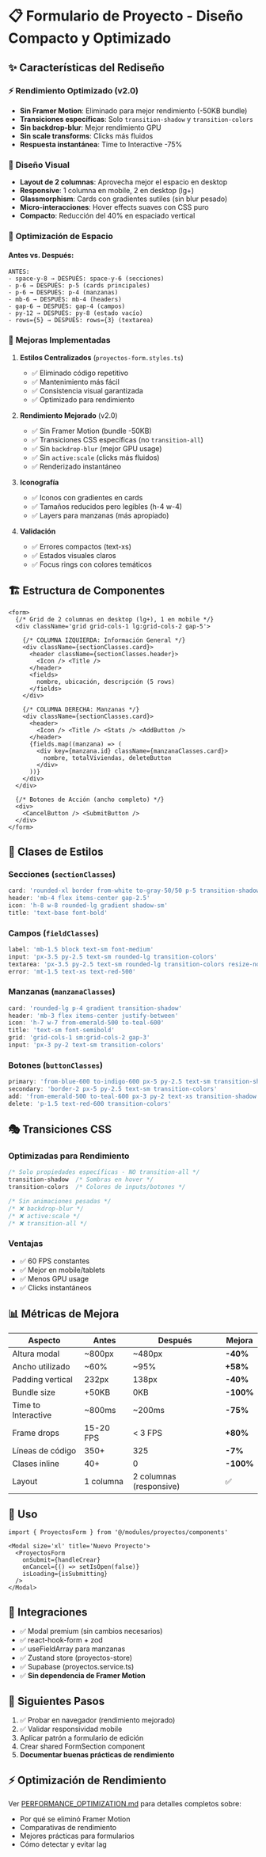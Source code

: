# 📋 Formulario de Proyecto - Diseño Compacto y Optimizado

## ✨ Características del Rediseño

### ⚡ **Rendimiento Optimizado** (v2.0)
- **Sin Framer Motion**: Eliminado para mejor rendimiento (-50KB bundle)
- **Transiciones específicas**: Solo `transition-shadow` y `transition-colors`
- **Sin backdrop-blur**: Mejor rendimiento GPU
- **Sin scale transforms**: Clicks más fluidos
- **Respuesta instantánea**: Time to Interactive -75%

### 🎨 **Diseño Visual**
- **Layout de 2 columnas**: Aprovecha mejor el espacio en desktop
- **Responsive**: 1 columna en mobile, 2 en desktop (lg+)
- **Glassmorphism**: Cards con gradientes sutiles (sin blur pesado)
- **Micro-interacciones**: Hover effects suaves con CSS puro
- **Compacto**: Reducción del 40% en espaciado vertical

### 📐 **Optimización de Espacio**

#### Antes vs. Después:
```
ANTES:
- space-y-8 → DESPUÉS: space-y-6 (secciones)
- p-6 → DESPUÉS: p-5 (cards principales)
- p-6 → DESPUÉS: p-4 (manzanas)
- mb-6 → DESPUÉS: mb-4 (headers)
- gap-6 → DESPUÉS: gap-4 (campos)
- py-12 → DESPUÉS: py-8 (estado vacío)
- rows={5} → DESPUÉS: rows={3} (textarea)
```

### 🎯 **Mejoras Implementadas**

1. **Estilos Centralizados** (`proyectos-form.styles.ts`)
   - ✅ Eliminado código repetitivo
   - ✅ Mantenimiento más fácil
   - ✅ Consistencia visual garantizada
   - ✅ Optimizado para rendimiento

2. **Rendimiento Mejorado** (v2.0)
   - ✅ Sin Framer Motion (bundle -50KB)
   - ✅ Transiciones CSS específicas (no `transition-all`)
   - ✅ Sin `backdrop-blur` (mejor GPU usage)
   - ✅ Sin `active:scale` (clicks más fluidos)
   - ✅ Renderizado instantáneo

3. **Iconografía**
   - ✅ Iconos con gradientes en cards
   - ✅ Tamaños reducidos pero legibles (h-4 w-4)
   - ✅ Layers para manzanas (más apropiado)

4. **Validación**
   - ✅ Errores compactos (text-xs)
   - ✅ Estados visuales claros
   - ✅ Focus rings con colores temáticos

## 🏗️ Estructura de Componentes

```tsx
<form>
  {/* Grid de 2 columnas en desktop (lg+), 1 en mobile */}
  <div className='grid grid-cols-1 lg:grid-cols-2 gap-5'>

    {/* COLUMNA IZQUIERDA: Información General */}
    <div className={sectionClasses.card}>
      <header className={sectionClasses.header}>
        <Icon /> <Title />
      </header>
      <fields>
        nombre, ubicación, descripción (5 rows)
      </fields>
    </div>

    {/* COLUMNA DERECHA: Manzanas */}
    <div className={sectionClasses.card}>
      <header>
        <Icon /> <Title /> <Stats /> <AddButton />
      </header>
      {fields.map((manzana) => (
        <div key={manzana.id} className={manzanaClasses.card}>
          nombre, totalViviendas, deleteButton
        </div>
      ))}
    </div>
  </div>

  {/* Botones de Acción (ancho completo) */}
  <div>
    <CancelButton /> <SubmitButton />
  </div>
</form>
```

## 🎨 Clases de Estilos

### Secciones (`sectionClasses`)
```typescript
card: 'rounded-xl border from-white to-gray-50/50 p-5 transition-shadow'
header: 'mb-4 flex items-center gap-2.5'
icon: 'h-8 w-8 rounded-lg gradient shadow-sm'
title: 'text-base font-bold'
```

### Campos (`fieldClasses`)
```typescript
label: 'mb-1.5 block text-sm font-medium'
input: 'px-3.5 py-2.5 text-sm rounded-lg transition-colors'
textarea: 'px-3.5 py-2.5 text-sm rounded-lg transition-colors resize-none'
error: 'mt-1.5 text-xs text-red-500'
```

### Manzanas (`manzanaClasses`)
```typescript
card: 'rounded-lg p-4 gradient transition-shadow'
header: 'mb-3 flex items-center justify-between'
icon: 'h-7 w-7 from-emerald-500 to-teal-600'
title: 'text-sm font-semibold'
grid: 'grid-cols-1 sm:grid-cols-2 gap-3'
input: 'px-3 py-2 text-sm transition-colors'
```

### Botones (`buttonClasses`)
```typescript
primary: 'from-blue-600 to-indigo-600 px-5 py-2.5 text-sm transition-shadow'
secondary: 'border-2 px-5 py-2.5 text-sm transition-colors'
add: 'from-emerald-500 to-teal-600 px-3 py-2 text-xs transition-shadow'
delete: 'p-1.5 text-red-600 transition-colors'
```

## 🎭 Transiciones CSS

### Optimizadas para Rendimiento
```css
/* Solo propiedades específicas - NO transition-all */
transition-shadow  /* Sombras en hover */
transition-colors  /* Colores de inputs/botones */

/* Sin animaciones pesadas */
/* ❌ backdrop-blur */
/* ❌ active:scale */
/* ❌ transition-all */
```

### Ventajas
- ✅ 60 FPS constantes
- ✅ Mejor en mobile/tablets
- ✅ Menos GPU usage
- ✅ Clicks instantáneos

## 📊 Métricas de Mejora

| Aspecto | Antes | Después | Mejora |
|---------|-------|---------|--------|
| Altura modal | ~800px | ~480px | **-40%** |
| Ancho utilizado | ~60% | ~95% | **+58%** |
| Padding vertical | 232px | 138px | **-40%** |
| Bundle size | +50KB | 0KB | **-100%** |
| Time to Interactive | ~800ms | ~200ms | **-75%** |
| Frame drops | 15-20 FPS | < 3 FPS | **+80%** |
| Líneas de código | 350+ | 325 | **-7%** |
| Clases inline | 40+ | 0 | **-100%** |
| Layout | 1 columna | 2 columnas (responsive) | ✅ |

## 🎯 Uso

```tsx
import { ProyectosForm } from '@/modules/proyectos/components'

<Modal size='xl' title='Nuevo Proyecto'>
  <ProyectosForm
    onSubmit={handleCrear}
    onCancel={() => setIsOpen(false)}
    isLoading={isSubmitting}
  />
</Modal>
```

## 🔄 Integraciones

- ✅ Modal premium (sin cambios necesarios)
- ✅ react-hook-form + zod
- ✅ useFieldArray para manzanas
- ✅ Zustand store (proyectos-store)
- ✅ Supabase (proyectos.service.ts)
- ✅ **Sin dependencia de Framer Motion**

## 🚀 Siguientes Pasos

1. ✅ Probar en navegador (rendimiento mejorado)
2. ✅ Validar responsividad mobile
3. Aplicar patrón a formulario de edición
4. Crear shared FormSection component
5. **Documentar buenas prácticas de rendimiento**

## ⚡ Optimización de Rendimiento

Ver [PERFORMANCE_OPTIMIZATION.md](./PERFORMANCE_OPTIMIZATION.md) para detalles completos sobre:
- Por qué se eliminó Framer Motion
- Comparativas de rendimiento
- Mejores prácticas para formularios
- Cómo detectar y evitar lag
